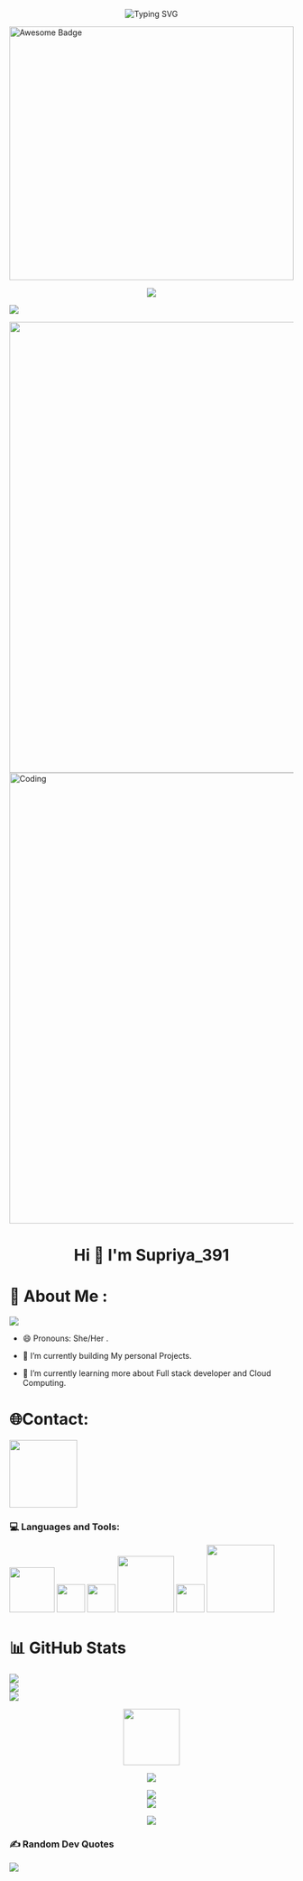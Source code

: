 <p align="center">
  <div align="center">
    <img
        src="https://readme-typing-svg.herokuapp.com?font=GlossAndBloom&size=30&duration=4997&color=993300&background=FF673200&center=true&vCenter=true&lines=WLC+TO+ARTIFICIAL+WORLD!+;Java+With+Selenium+;Good+Sense+Of+Humour+;learning+New+Things+;Full+Stack+Developer🎯"
            alt="Typing SVG"
        />
    </a>
</p>
</div>

<img src="./image/1.gif"  alt="Awesome Badge" width="100%" height="450px"/>
<p align="center">
  
<a href="https://github.com/Supriya391/github-profile-views-counter">
<img src="https://komarev.com/ghpvc/?username=Supriya391&style=for-the-badge">
</a>

[Ÿ HŸPE]: https://yhype.me
[GitHub Profile Views Counter]: https://github.com/Supriya391/github-profile-views-counter

![](https://hit.yhype.me/github/profile?user_id=1849174)


<img src="https://cdn.discordapp.com/attachments/975036883958636557/975080429197590618/tumblr_00fca58e088e62fee1268fba5e7196d0_ab2ffa4a_500.webp" width="800">
<img align="center" alt="Coding" width="800" src="https://cdn.dribbble.com/users/252024/screenshots/2967356/media/d1f573c108a033432e88cb8e9af0af4e.gif" alt="gif">

<h1 align="center">Hi 👋 I'm Supriya_391</h1>
<h2 align="center"></h3>

# 💫 About Me :
![](https://img.shields.io/badge/Fullstack%20Developer-Leader%20%2F%20Creative%20Thinker%2F%20Back%20End%20Developer%20-white)
<!--
![](https://img.shields.io/badge/Twitch-Persembe%20--%20Pazar%20Gunleri%20Saat%2020.00-purple)
![](https://img.shields.io/badge/Youtube-Carsamba%20--%20Cumartesi%20Saat%2017.00-red)
--> 

- 😄 Pronouns: She/Her
.
- 🔭 I’m currently building My personal Projects.

- 🌱 I’m currently learning more about Full stack developer and Cloud Computing.



# 🌐Contact:

  <a href="mailto:supriyar363@gmail.com">
 <img src="https://cdn.dribbble.com/users/2113992/screenshots/14510264/gmail_animation.gif" width="120">
 </a>

<div>
<h3> 💻 Languages and Tools: </h3>
<p
 
<img src="https://media.licdn.com/dms/image/C5612AQHmfnLiLkBIVw/article-cover_image-shrink_423_752/0/1522791807373?e=1680134400&v=beta&t=_RCfHHCQu4EfnRA5SYlnxK1Zg6-WR3FfWZEa2NT7NcQ" width="60">   
<img src="https://media.licdn.com/dms/image/C5612AQHmfnLiLkBIVw/article-cover_image-shrink_423_752/0/1522791807373?e=1680134400&v=beta&t=_RCfHHCQu4EfnRA5SYlnxK1Zg6-WR3FfWZEa2NT7NcQ" width="80">   
<img src="https://i.imgur.com/4KZ6XRE.gif" width="50">
<img src="https://i.giphy.com/media/IdyAQJVN2kVPNUrojM/200.webp" width="50">
<img src="https://media.giphy.com/media/kH1DBkPNyZPOk0BxrM/giphy.gif" width="100">
<img src="https://media2.giphy.com/media/KAq5w47R9rmTuvWOWa/200.webp?cid=ecf05e475ipyfpp0xpkay5wl3ogkv4fk1jhuxx1gumf6i82b&rid=200.webp&ct=g" width="50">
<img src="https://media2.giphy.com/media/l3vRfNA1p0rvhMSvS/100.webp?cid=ecf05e477rqu5ydt6hkbcsgedhmyyget6mld1kqu1l9f4sbr&rid=100.webp&ct=g" width="120">  
  
  
# 📊 GitHub Stats
![](https://github-readme-stats.vercel.app/api?username=Supriya391&theme=dark&hide_border=false&include_all_commits=false&count_private=false)<br/>
![](https://github-readme-streak-stats.herokuapp.com/?user=Supriya391&theme=dark&hide_border=false)<br/>
![](https://github-readme-stats.vercel.app/api/top-langs/?username=Supriya391&theme=dark&hide_border=false&include_all_commits=false&count_private=false&layout=compact)

<!--🏆TROPHYGIF-->
<p align="center">
<img src="https://media.tenor.com/0ENB5HuTH0gAAAAi/trophy-beker.gif"  width="100px" height="100px"></p>

  <p align="center">
  <img src="https://github-profile-summary-cards.vercel.app/api/cards/profile-details?username=Supriya391&theme=vue"/>
</p>
  
<div align="center">
<img src="https://github-profile-trophy.vercel.app/?username=Supriya391&theme=matrix&no-bg=true&no-frame=true&row=1&column=4&title=MultiLanguage,Commits,Followers,PullRequest">
 </div>

<div align="center">
<img src="https://github-profile-trophy.vercel.app/?username=Supriya391&theme=matrix&no-bg=true&no-frame=true&row=1&column=4&title=Repositories,Issues,Organizations,Stars">
 </div>
  
<p align="center">
<img src="https://raw.githubusercontent.com/trinib/trinib/a5f17399d881c5651a89bfe4a621014b08346cf0/images/marquee.svg">

  
### ✍️ Random Dev Quotes
![](https://quotes-github-readme.vercel.app/api?type=horizontal&theme=dark)
